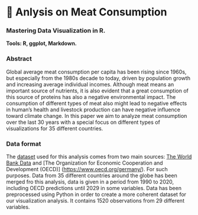 # 🥩 Anlysis on Meat Consumption
### Mastering Data Visualization in R.
**Tools: R, ggplot, Markdown.**

### Abstract
Global average meat consumption per capita has been rising since 1960s, but especially from the 1980s decade to today, driven by population growth and increasing average individual incomes. Although meat means an important source of nutrients, it is also evident that a great consumption of this source of proteins has also a negative environmental impact. The consumption of different types of meat also might lead to negative effects in human’s health and livestock production can have negative influence toward climate change. In this paper we aim to analyze meat consumption over the last 30 years with a special focus on different types of visualizations for 35 different countries.

### Data format
The [dataset](https://github.com/AdriaSG/Analysis_on_Meat_Consumption/blob/main/data_combined_v7.csv) used for this analysis comes from two main sources: [The World Bank Data](https://data.worldbank.org/) and [The Organization for Economic Cooperation and Development (OECD)] (https://www.oecd.org/germany/). For such purposes. Data from 35 different countries around the globe has been merged fro this analysis, data is given in a period from 1990 to 2020, including OECD predictions until 2029 in some variables. Data has been preprocessed using Python in order to create a more coherent dataset for our visualization analysis. It contains 1520 observations from 29 different variables.

